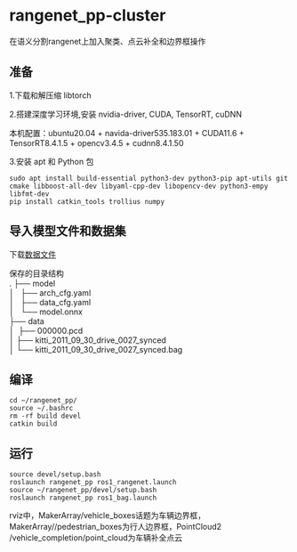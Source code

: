 # rangenet_pp-cluster 
在语义分割rangenet上加入聚类、点云补全和边界框操作

**准备**  
--
1.下载和解压缩 libtorch

2.搭建深度学习环境,安装 nvidia-driver, CUDA, TensorRT, cuDNN

本机配置：ubuntu20.04 + navida-driver535.183.01 + CUDA11.6 + TensorRT8.4.1.5 + opencv3.4.5 + cudnn8.4.1.50  

3.安装 apt 和 Python 包  
```
sudo apt install build-essential python3-dev python3-pip apt-utils git cmake libboost-all-dev libyaml-cpp-dev libopencv-dev python3-empy libfmt-dev
pip install catkin_tools trollius numpy  
```
**导入模型文件和数据集**  
--
下载[数据文件](https://pan.baidu.com/s/1lqvA5Lvo6oZ_mvrArHxaVg?pwd=1234)   

保存的目录结构  
.
├── model  
│   ├── arch_cfg.yaml  
│   ├── data_cfg.yaml  
│   └── model.onnx  
├── data  
│   ├── 000000.pcd  
│   ├── kitti_2011_09_30_drive_0027_synced  
│   └── kitti_2011_09_30_drive_0027_synced.bag  
    
**编译**  
--
```
cd ~/rangenet_pp/  
source ~/.bashrc 
rm -rf build devel 
catkin build
```  
**运行**
--
```  
source devel/setup.bash  
roslaunch rangenet_pp ros1_rangenet.launch 
source ~/rangenet_pp/devel/setup.bash  
roslaunch rangenet_pp ros1_bag.launch  
```
rviz中，MakerArray/vehicle_boxes话题为车辆边界框，MakerArray//pedestrian_boxes为行人边界框，PointCloud2 /vehicle_completion/point_cloud为车辆补全点云
